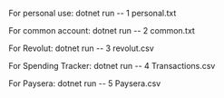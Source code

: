 For personal use:
dotnet run -- 1 personal.txt

For common account:
dotnet run -- 2 common.txt

For Revolut:
dotnet run -- 3 revolut.csv

For Spending Tracker:
dotnet run -- 4 Transactions.csv

For Paysera:
dotnet run -- 5 Paysera.csv